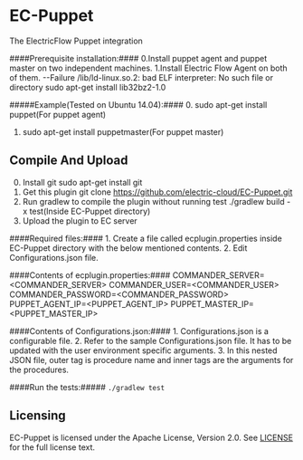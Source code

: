 EC-Puppet
============

The ElectricFlow Puppet integration

####Prerequisite installation:####
    0.Install puppet agent and puppet master on two independent machines.
    1.Install Electric Flow Agent on both of them.
      --Failure /lib/ld-linux.so.2: bad ELF interpreter: No such file or directory
        sudo apt-get install lib32bz2-1.0

#####Example(Tested on Ubuntu 14.04):####
0. sudo apt-get install puppet(For puppet agent)
1. sudo apt-get install puppetmaster(For puppet master)

## Compile And Upload ##
0. Install git
   sudo apt-get install git
1. Get this plugin
   git clone https://github.com/electric-cloud/EC-Puppet.git
2. Run gradlew to compile the plugin without running test
   ./gradlew build -x test(Inside EC-Puppet directory)
3. Upload the plugin to EC server

####Required files:####
    1. Create a file called ecplugin.properties inside EC-Puppet directory with the below mentioned contents.
    2. Edit Configurations.json file.

####Contents of ecplugin.properties:####
    COMMANDER_SERVER=<COMMANDER_SERVER>
    COMMANDER_USER=<COMMANDER_USER>
    COMMANDER_PASSWORD=<COMMANDER_PASSWORD>
    PUPPET_AGENT_IP=<PUPPET_AGENT_IP>
    PUPPET_MASTER_IP=<PUPPET_MASTER_IP>

####Contents of Configurations.json:####
    1. Configurations.json is a configurable file.
    2. Refer to the sample Configurations.json file. It has to be updated with the user environment specific arguments.
    3. In this nested JSON file, outer tag is procedure name and inner tags are the arguments for the procedures.

####Run the tests:#####
`./gradlew test`

## Licensing ##
EC-Puppet is licensed under the Apache License, Version 2.0. See [LICENSE](https://github.com/electric-cloud/EC-Puppet/blob/master/LICENSE) for the full license text.
